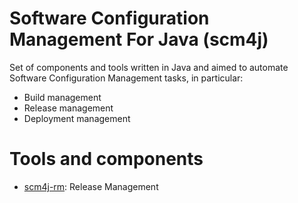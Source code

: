 # Software Configuration Management For Java (scm4j)

Set of components and tools written in Java and aimed to automate Software Configuration Management tasks, in particular:

- Build management
- Release management
- Deployment management

# Tools and components
- [scm4j-rm](../../../scm4j-wf/blob/master/README.md): Release Management
